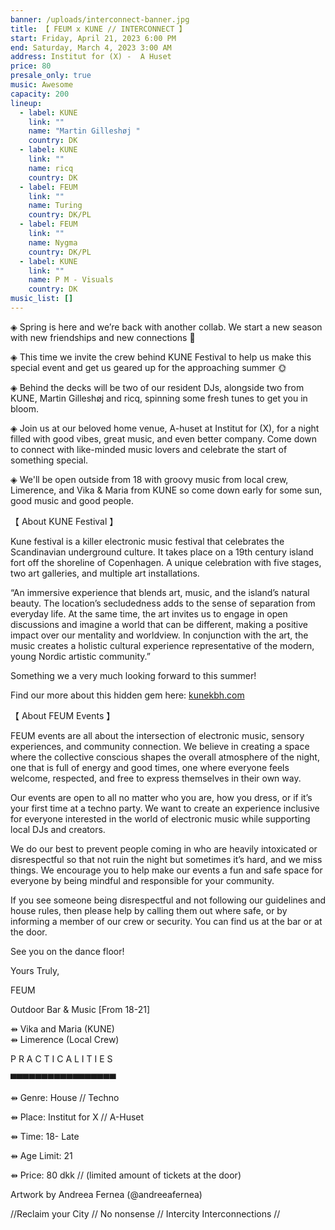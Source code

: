 ```yaml
---
banner: /uploads/interconnect-banner.jpg
title: 【 FEUM x KUNE // INTERCONNECT 】
start: Friday, April 21, 2023 6:00 PM
end: Saturday, March 4, 2023 3:00 AM
address: Institut for (X) -  A Huset
price: 80
presale_only: true
music: Awesome
capacity: 200
lineup:
  - label: KUNE
    link: ""
    name: "Martin Gilleshøj "
    country: DK
  - label: KUNE
    link: ""
    name: ricq
    country: DK
  - label: FEUM
    link: ""
    name: Turing
    country: DK/PL
  - label: FEUM
    link: ""
    name: Nygma
    country: DK/PL
  - label: KUNE
    link: ""
    name: P M - Visuals
    country: DK
music_list: []
---
```

◈ Spring is here and we’re back with another collab. We start a new season with new friendships and new connections 🌱

◈ This time we invite the crew behind KUNE Festival to help us make this special event and get us geared up for the approaching summer 🌞

◈ Behind the decks will be two of our resident DJs, alongside two from KUNE, Martin Gilleshøj and ricq, spinning some fresh tunes to get you in bloom.

◈ Join us at our beloved home venue, A-huset at Institut for (X), for a night filled with good vibes, great music, and even better company. Come down to connect with like-minded music lovers and celebrate the start of something special.

◈ We'll be open outside from 18 with groovy music from local crew, Limerence, and Vika & Maria from KUNE so come down early for some sun, good music and good people.



【 About KUNE Festival 】

Kune festival is a killer electronic music festival that celebrates the Scandinavian underground culture. It takes place on a 19th century island fort off the shoreline of Copenhagen. A unique celebration with five stages, two art galleries, and multiple art installations.

“An immersive experience that blends art, music, and the island’s natural beauty. The location’s secludedness adds to the sense of separation from everyday life. At the same time, the art invites us to engage in open discussions and imagine a world that can be different, making a positive impact over our mentality and worldview. In conjunction with the art, the music creates a holistic cultural experience representative of the modern, young Nordic artistic community.”

Something we a very much looking forward to this summer!

Find our more about this hidden gem here: [kunekbh.com](https://www.kunekbh.com/)

【 About FEUM Events 】

FEUM events are all about the intersection of electronic music, sensory experiences, and community connection. We believe in creating a space where the collective conscious shapes the overall atmosphere of the night, one that is full of energy and good times, one where everyone feels welcome, respected, and free to express themselves in their own way.

Our events are open to all no matter who you are, how you dress, or if it’s your first time at a techno party. We want to create an experience inclusive for everyone interested in the world of electronic music while supporting local DJs and creators.

We do our best to prevent people coming in who are heavily intoxicated or disrespectful so that not ruin the night but sometimes it’s hard, and we miss things. We encourage you to help make our events a fun and safe space for everyone by being mindful and responsible for your community.

If you see someone being disrespectful and not following our guidelines and house rules, then please help by calling them out where safe, or by informing a member of our crew or security. You can find us at the bar or at the door.

See you on the dance floor!

Yours Truly,

FEUM



Outdoor Bar & Music \[From 18-21]

⇻ Vika and Maria (KUNE)\
⇻ Limerence (Local Crew)



P R A C T I C A L I T I E S

▀▀▀▀▀▀▀▀▀▀▀▀▀▀▀▀▀

⇻ Genre: House // Techno

⇻ Place: Institut for X // A-Huset

⇻ Time: 18- Late

⇻ Age Limit: 21

⇻ Price: 80 dkk [](https://l.facebook.com/l.php?u=https%3A%2F%2Ffeum-ticketing.dk%2F%3Ffbclid%3DIwAR3hs3SQLZ8HYmXPZXXgBDrpikwc-x5j21xYfj0drXxyhu1D8g-uc43BgEU&h=AT2J8aQGvMWOdyZ71NIi_8A0UPExbGnpx9537bI4g6B6HtHxrDeRvR1S6_73SJeyyrlbLHyrMeEin7DwfcFr4scFVxiXGC19JUP1gIUpw4jyPWHiz8StmNodAJghQvefNDgG8oY_-0uxM9cxOorQj9E&__tn__=q&c%5B0%5D=AT1UcCg4YEDDTdD1rL-HtlA0bBCRZeyFXOwcGpB_4vIqVg6PX0BgUlTKTSMY0RRBldqqQTmVxqAOPtYKjN8Yqv-kizxDOGER2EDhh5YacCmJh1aVE-nPr0w_eGMPS84svZk2fBh63h1y6En5_xBfyOVa28Rk)// (limited amount of tickets at the door)

Artwork by Andreea Fernea (@andreeafernea)

//Reclaim your City // No nonsense // Intercity Interconnections //